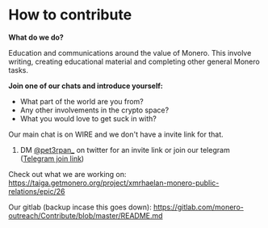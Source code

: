 # How to contribute

**What do we do?**

Education and communications around the value of Monero. This involve writing, creating educational material and completing other general Monero tasks.

**Join one of our chats and introduce yourself:**
- What part of the world are you from?
- Any other involvements in the crypto space?
- What you would love to get suck in with?

Our main chat is on WIRE and we don't have a invite link for that.

1. DM [@pet3rpan_](https://twitter.com/pet3rpan_) on twitter for an invite link or join our telegram ([Telegram join link](https://t.me/joinchat/DM8-zUXYPy2QPEkH5hW3FA))

Check out what we are working on: https://taiga.getmonero.org/project/xmrhaelan-monero-public-relations/epic/26

Our gitlab (backup incase this goes down): https://gitlab.com/monero-outreach/Contribute/blob/master/README.md

